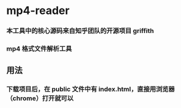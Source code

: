 # mp4-reader

### 本工具中的核心源码来自知乎团队的开源项目 griffith

### mp4 格式文件解析工具

## 用法

### 下载项目后，在 public 文件中有 index.html，直接用浏览器（chrome）打开就可以
